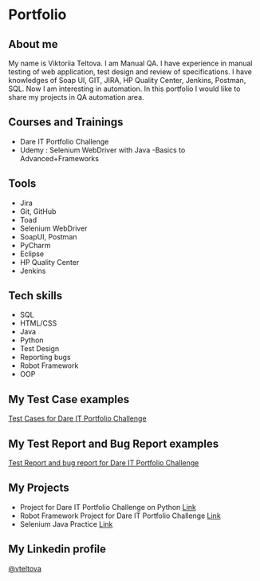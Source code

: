 # Portfolio

## About me
My name is Viktoriia Teltova. I am Manual QA. I have experience in manual testing of web application, test design and review of specifications. I have knowledges of Soap UI, GIT, JIRA, HP Quality Center, Jenkins, Postman, SQL. Now I am interesting in automation. In this portfolio I would like to share my projects in QA automation area. 

## Courses and Trainings
* Dare IT Portfolio Challenge
* Udemy : Selenium WebDriver with Java -Basics to Advanced+Frameworks

## Tools
* Jira
* Git, GitHub
* Toad
* Selenium WebDriver
* SoapUI, Postman
* PyCharm
* Eclipse
* HP Quality Center
* Jenkins

## Tech skills
* SQL
* HTML/CSS
* Java
* Python
* Test Design
* Reporting bugs
* Robot Framework
* OOP

## My Test Case examples
[Test Cases for Dare IT Portfolio Challenge](https://docs.google.com/spreadsheets/d/1noJAmTxEceDBdNqTdjY30Q8xFGFJ5pPC/edit?usp=sharing&ouid=103039426193742909303&rtpof=true&sd=true)

## My Test Report and Bug Report examples
[Test Report and bug report for Dare IT Portfolio Challenge](https://docs.google.com/spreadsheets/d/1q3IsNtgNHgcTMlmfzbZ9NTK6zxQ63LP2/edit?usp=sharing&ouid=103039426193742909303&rtpof=true&sd=true)

## My Projects
* Project for Dare IT Portfolio Challenge on Python [Link](https://github.com/vtelt/Challenge_portfolio_vtelt.git)
* Robot Framework Project for Dare IT Portfolio Challenge [Link](https://github.com/vtelt/vtelt_robotframework.git)
* Selenium Java Practice [Link](https://github.com/vtelt/SeleniumJavaPractice.git)

## My Linkedin profile
[@vteltova](http://linkedin.com/in/victoriakarapysh)
